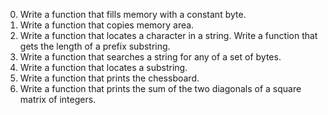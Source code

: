 0. Write a function that fills memory with a constant byte.
1. Write a function that copies memory area.
2. Write a function that locates a character in a string.
Write a function that gets the length of a prefix substring.
4. Write a function that searches a string for any of a set of bytes.
5. Write a function that locates a substring.
6. Write a function that prints the chessboard.
7. Write a function that prints the sum of the two diagonals of a square matrix of integers.
